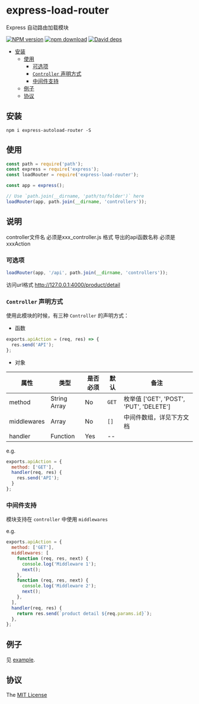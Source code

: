 # express-load-router

Express 自动路由加载模块

[![NPM version][npm-image]][npm-url]
[![npm download][download-image]][download-url]
[![David deps][david-image]][david-url]

[npm-image]: https://img.shields.io/npm/v/express-autoload-router.svg
[npm-url]: https://npmjs.com/package/express-autoload-router
[download-image]: https://img.shields.io/npm/dm/express-autoload-router.svg
[download-url]: https://npmjs.com/package/express-autoload-router
[david-image]: https://img.shields.io/david/imcooder/express-autoload-router.svg
[david-url]: https://david-dm.org/imcooder/express-autoload-router

- [安装](#%E5%AE%89%E8%A3%85)
  - [使用](#%E4%BD%BF%E7%94%A8)
    - [可选项](#%E5%8F%AF%E9%80%89%E9%A1%B9)
    - [`Controller` 声明方式](#controller-%E5%A3%B0%E6%98%8E%E6%96%B9%E5%BC%8F)
    - [中间件支持](#%E4%B8%AD%E9%97%B4%E4%BB%B6%E6%94%AF%E6%8C%81)
  - [例子](#%E4%BE%8B%E5%AD%90)
  - [协议](#%E5%8D%8F%E8%AE%AE)

## 安装

```
npm i express-autoload-router -S
```

## 使用

```js
const path = require('path');
const express = require('express');
const loadRouter = require('express-load-router');

const app = express();

// Use `path.join(__dirname, 'path/to/folder')` here
loadRouter(app, path.join(__dirname, 'controllers'));
```
## 说明
controller文件名 必须是xxx_controller.js 格式
导出的api函数名称 必须是xxxAction

### 可选项

```js
loadRouter(app, '/api', path.join(__dirname, 'controllers'));
```
访问url格式 http://127.0.0.1:4000/product/detail

### `Controller` 声明方式

使用此模块的时候，有三种 `Controller` 的声明方式：

- 函数

```js
exports.apiAction = (req, res) => {
  res.send('API');
};
```

- 对象

属性 |  类型  | 是否必须 | 默认 | 备注
---------|--------|----------|---------|-------
method   | String Array |    No    |  `GET`  | 枚举值 ['GET', 'POST', 'PUT', 'DELETE']
middlewares | Array | No     |  `[]`   | 中间件数组，详见下方文档
handler  | Function | Yes    |   --    |

e.g.

```js
exports.apiAction = {
  method: ['GET'],
  handler(req, res) {
    res.send('API');
  }
};
```

### 中间件支持

模块支持在 `controller` 中使用 `middlewares`

e.g.

```js
exports.apiAction = {
  method: ['GET'],
  middlewares: [
    function (req, res, next) {
      console.log('Middleware 1');
      next();
    },
    function (req, res, next) {
      console.log('Middleware 2');
      next();
    },
  ],
  handler(req, res) {
    return res.send(`product detail ${req.params.id}`);
  },
};
```

## 例子

见 [example](example/).

## 协议

The [MIT License](LICENSE)
